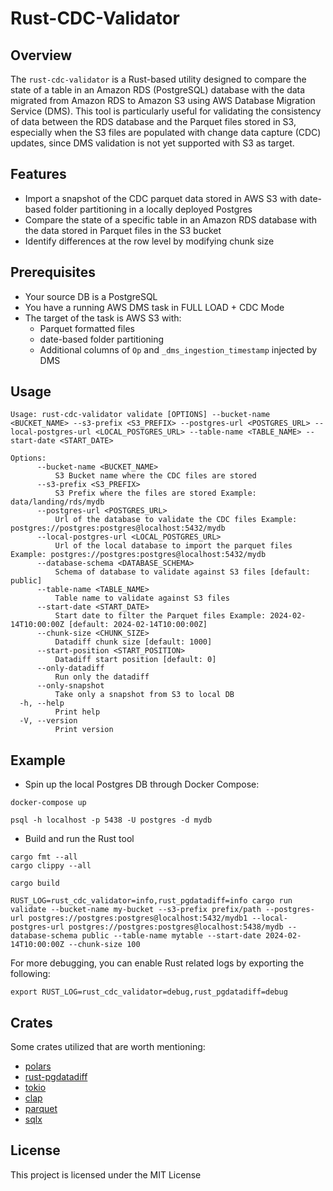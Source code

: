 # Rust-CDC-Validator

## Overview

The `rust-cdc-validator` is a Rust-based utility designed to compare the state of a table in an Amazon RDS (PostgreSQL) database with the data migrated from Amazon RDS to Amazon S3 using AWS Database Migration Service (DMS). This tool is particularly useful for validating the consistency of data between the RDS database and the Parquet files stored in S3, especially when the S3 files are populated with change data capture (CDC) updates, since DMS validation is not yet supported with S3 as target.


## Features

- Import a snapshot of the CDC parquet data stored in AWS S3 with date-based folder partitioning in a locally deployed Postgres
- Compare the state of a specific table in an Amazon RDS database with the data stored in Parquet files in the S3 bucket
- Identify differences at the row level by modifying chunk size


## Prerequisites

- Your source DB is a PostgreSQL
- You have a running AWS DMS task in FULL LOAD + CDC Mode
- The target of the task is AWS S3 with:
    - Parquet formatted files
    - date-based folder partitioning
    - Additional columns of `Op` and `_dms_ingestion_timestamp` injected by DMS


## Usage

```shell
Usage: rust-cdc-validator validate [OPTIONS] --bucket-name <BUCKET_NAME> --s3-prefix <S3_PREFIX> --postgres-url <POSTGRES_URL> --local-postgres-url <LOCAL_POSTGRES_URL> --table-name <TABLE_NAME> --start-date <START_DATE>

Options:
      --bucket-name <BUCKET_NAME>
          S3 Bucket name where the CDC files are stored
      --s3-prefix <S3_PREFIX>
          S3 Prefix where the files are stored Example: data/landing/rds/mydb
      --postgres-url <POSTGRES_URL>
          Url of the database to validate the CDC files Example: postgres://postgres:postgres@localhost:5432/mydb
      --local-postgres-url <LOCAL_POSTGRES_URL>
          Url of the local database to import the parquet files Example: postgres://postgres:postgres@localhost:5432/mydb
      --database-schema <DATABASE_SCHEMA>
          Schema of database to validate against S3 files [default: public]
      --table-name <TABLE_NAME>
          Table name to validate against S3 files
      --start-date <START_DATE>
          Start date to filter the Parquet files Example: 2024-02-14T10:00:00Z [default: 2024-02-14T10:00:00Z]
      --chunk-size <CHUNK_SIZE>
          Datadiff chunk size [default: 1000]
      --start-position <START_POSITION>
          Datadiff start position [default: 0]
      --only-datadiff
          Run only the datadiff
      --only-snapshot
          Take only a snapshot from S3 to local DB
  -h, --help
          Print help
  -V, --version
          Print version

```


## Example

- Spin up the local Postgres DB through Docker Compose:
```shell
docker-compose up

psql -h localhost -p 5438 -U postgres -d mydb
```

- Build and run the Rust tool
```shell
cargo fmt --all
cargo clippy --all

cargo build

RUST_LOG=rust_cdc_validator=info,rust_pgdatadiff=info cargo run validate --bucket-name my-bucket --s3-prefix prefix/path --postgres-url postgres://postgres:postgres@localhost:5432/mydb1 --local-postgres-url postgres://postgres:postgres@localhost:5438/mydb --database-schema public --table-name mytable --start-date 2024-02-14T10:00:00Z --chunk-size 100
```

For more debugging, you can enable Rust related logs by exporting the following:
```
export RUST_LOG=rust_cdc_validator=debug,rust_pgdatadiff=debug
```


## Crates

Some crates utilized that are worth mentioning:

- [polars](https://crates.io/crates/polars)
- [rust-pgdatadiff](https://crates.io/crates/rust-pgdatadiff)
- [tokio](https://crates.io/crates/tokio)
- [clap](https://crates.io/crates/clap)
- [parquet](https://crates.io/crates/parquet)
- [sqlx](https://crates.io/crates/sqlx)


## License
This project is licensed under the MIT License 
